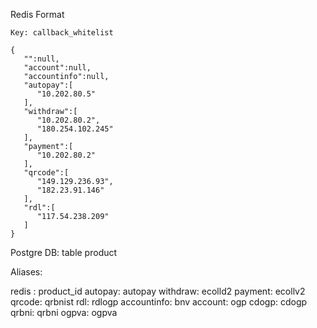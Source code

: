 Redis Format
```
Key: callback_whitelist

{
   "":null,
   "account":null,
   "accountinfo":null,
   "autopay":[
      "10.202.80.5"
   ],
   "withdraw":[
      "10.202.80.2",
      "180.254.102.245"
   ],
   "payment":[
      "10.202.80.2"
   ],
   "qrcode":[
      "149.129.236.93",
      "182.23.91.146"
   ],
   "rdl":[
      "117.54.238.209"
   ]
}
```

Postgre DB: 
table product

Aliases:

redis : product_id
autopay: autopay
withdraw: ecolld2
payment: ecollv2
qrcode: qrbnist
rdl: rdlogp
accountinfo: bnv
account: ogp
cdogp: cdogp
qrbni: qrbni
ogpva: ogpva
